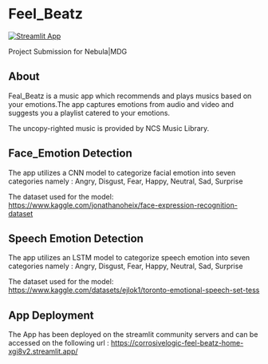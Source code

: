 # Feel_Beatz
[![Streamlit App](https://static.streamlit.io/badges/streamlit_badge_black_white.svg)]([https://share.streamlit.io/andfanilo/streamlit-css-button/example/app.py](https://corrosivelogic-feel-beatz-home-xgi8v2.streamlit.app/))

Project Submission for Nebula|MDG

## About

Feal_Beatz is a music app which recommends and plays musics based on your emotions.The app captures emotions from audio and video and suggests you a playlist catered to your emotions.

The uncopy-righted music is provided by NCS Music Library.

## Face_Emotion Detection
 
The app utilizes a CNN model to categorize facial emotion into seven categories namely : Angry, Disgust, Fear, Happy, Neutral, Sad, Surprise

The dataset used for the model: https://www.kaggle.com/jonathanoheix/face-expression-recognition-dataset

## Speech Emotion Detection

The app utilizes an LSTM model to categorize speech emotion into seven categories namely : Angry, Disgust, Fear, Happy, Neutral, Sad, Surprise

The dataset used for the model: https://www.kaggle.com/datasets/ejlok1/toronto-emotional-speech-set-tess

## App Deployment 

The App has been deployed on the streamlit community servers and can be accessed on the following url : https://corrosivelogic-feel-beatz-home-xgi8v2.streamlit.app/ 
